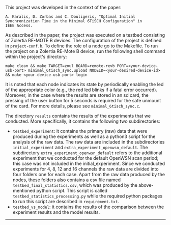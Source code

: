 This project was developed in the context of the paper: 
```
A. Karalis, D. Zorbas and C. Douligeris, "Optimal Initial Synchronization Time in the Minimal 6TiSCH Configuration" in 
IEEE Access.
```
As described in the paper, the project was executed on a testbed consisting of Zolertia RE-MOTE B devices. The 
configuration of the project is defined in `project-conf.h`. To define the role of a node go to the Makefile. To run 
the project on a Zolertia RE-Mote B device, run the following shell command within the project's directory:

```
make clean && make TARGET=zoul BOARD=remote-revb PORT=<your-device-usb-port> minimal_6tisch_sync.upload NODEID=<your-desired-device-id> && make <your-device-usb-port> login
```

It is noted that each node indicates its state by periodically enabling the led of the appropriate color (e.g., the red
led blinks if a fatal error occurred). Moreover, in the case where the results are stored in an sd card, the pressing of the
user button for 5 seconds is required for the safe unmount of the card. For more details, please see 
`minimal_6tisch_sync.c`.

The directory `results` contains the results of the experiments that we conducted. More specifically, it contains the 
following two subdirectories:
- `testbed_experiment`: it contains the primary (raw) data that were produced during the experiments as well as a python3 
  script for the analysis of the raw data. The raw data are included in the subdirectories `initial_experiment` and
  `extra_experiment_openwsn_default`. The subdirectory `extra_experiment_openwsn_default` refers to the additional 
  experiment that we conducted for the default OpenWSN scan period; this case was not included in the initial_experiment.
  Since we conducted experiments for 4, 8, 12 and 16 channels the raw data are divided into four folders one for each 
  case. Apart from the raw data produced by the nodes, these folders also contains a csv file named 
  `testbed_final_statistics.csv`, which was produced by the above-mentioned python script. This script is called 
  `testbed_statistics_processing.py` while the required python packages to run this script are described in `requirement.txt`.
- `testbed_vs_model`: it contains the results of the comparison between the experiment results and the model results.
------------------------------------------
